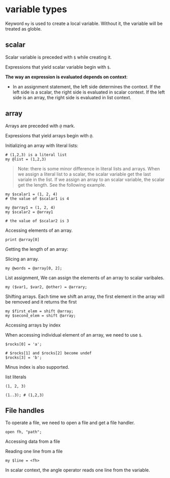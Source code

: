 # variable types

Keyword `my` is used to create a local variable.
Without it, the variable will be treated as globle.

## scalar

Scalar variable is preceded with `$` while creating it.

Expressions that yield scalar variable begin with `$`.

**The way an expression is evaluated depends on context**:
- In an assignment statement, the left side determines the context.
  If the left side is a scalar, the right side is evaluated in scalar
  context. If the left side is an array, the right side is evaluated
  in list context.

## array

Arrays are preceded with `@` mark.

Expressions that yield arrays  begin with `@`.

Initializing an array with literal lists:

```
# (1,2,3) is a literal list
my @list = (1,2,3)
```

> Note: there is some minor difference in literal
> lists and arrays. When we assign a literal list
> to a scalar, the scalar variable get the last variale
> in the list. If we assign an array to an scalar
> variable, the scalar get the length. See the following
> example.

```
my $scalar1 = (1, 2, 4)
# the value of $scalar1 is 4

my @array1 = (1, 2, 4)
my $scalar2 = @array1

# the value of $scalar2 is 3
```

Accessing elements of an array.

```
print @array[0]
```

Getting the length of an array:



Slicing an array.

```
my @words = @array[0, 2];
```

List assignment, We can assign the elements
of an array to scalar varibales.

```
my ($var1, $var2, @other) = @arrary;
```

Shifting arrays.
Each time we shift an array, the first element
in the array will be removed and it returns the first

```
my $first_elem = shift @array;
my $second_elem = shift @array;
```

Accessing arrays by index

When accessing individual element of an array, we need to use `$`.
```
$rocks[0] = 'a';

# $rocks[1] and $rocks[2] become undef
$rocks[3] = 'b';
```

Minus index is also supported.

list literals

```
(1, 2, 3)

(1..3); # (1,2,3)
```

## File handles

To operate a file, we need to open a file and get a file handler.

```
open fh, "path";
```

Accessing data from a file

Reading one line from a file

```
my $line = <fh>
```
In scalar context, the angle operator reads one line
from the variable.
